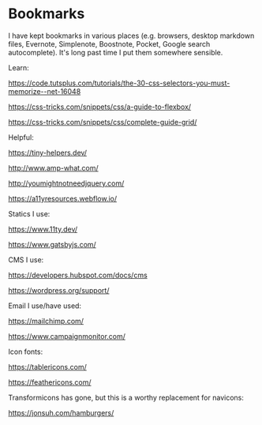 # Bookmarks

I have kept bookmarks in various places (e.g. browsers, desktop markdown files, Evernote, Simplenote, Boostnote, Pocket, Google search autocomplete). It's long past time I put them somewhere sensible.

Learn:

https://code.tutsplus.com/tutorials/the-30-css-selectors-you-must-memorize--net-16048

https://css-tricks.com/snippets/css/a-guide-to-flexbox/

https://css-tricks.com/snippets/css/complete-guide-grid/

Helpful:

https://tiny-helpers.dev/

http://www.amp-what.com/

http://youmightnotneedjquery.com/

https://a11yresources.webflow.io/

Statics I use:

https://www.11ty.dev/

https://www.gatsbyjs.com/

CMS I use:

https://developers.hubspot.com/docs/cms

https://wordpress.org/support/

Email I use/have used:

https://mailchimp.com/

https://www.campaignmonitor.com/

Icon fonts:

https://tablericons.com/

https://feathericons.com/

Transformicons has gone, but this is a worthy replacement for navicons:

https://jonsuh.com/hamburgers/
